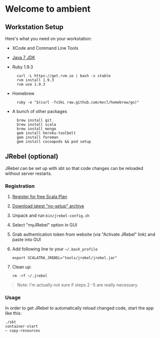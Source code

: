 # Welcome to ambient

## Workstation Setup

Here's what you need on your workstation:

* XCode and Command Line Tools
* [Java 7 JDK](http://download.oracle.com/otn-pub/java/jdk/7u11-b21/jdk-7u11-macosx-x64.dmg)
* Ruby 1.9.3

        curl -L https://get.rvm.io | bash -s stable
        rvm install 1.9.3
        rvm use 1.9.3

* Homebrew
        
        ruby -e "$(curl -fsSkL raw.github.com/mxcl/homebrew/go)"

* A bunch of other packages

        brew install git
        brew install scala
        brew install mongo
        gem install heroku-toolbelt
        gem install foreman
        gem install cocoapods && pod setup


## JRebel (optional)

JRebel can be set up with sbt so that code changes can be reloaded without server restarts.

### Registration

1.  [Register for free Scala Plan](https://my.jrebel.com/plans/)
2.  [Download latest "no-setup" archive](http://zeroturnaround.com/software/jrebel/download/prev-releases/)
3.  Unpack and run `bin/jrebel-config.sh`
4.  Select "myJRebel" option in GUI
5.  Grab authentication token from website (via "Activate JRebel" link) and paste into GUI
6.  Add following line to your `~/.bash_profile`
        
        export SCALATRA_JREBEL="tools/jrebel/jrebel.jar"

7.  Clean up:

        rm -rf ~/.jrebel

> Note: I'm actually not sure if steps 2 -5 are really necessary.

### Usage

In order to get JRebel to automatically reload changed code, start the app like this:

    ./sbt
    container-start
    ~ copy-resources